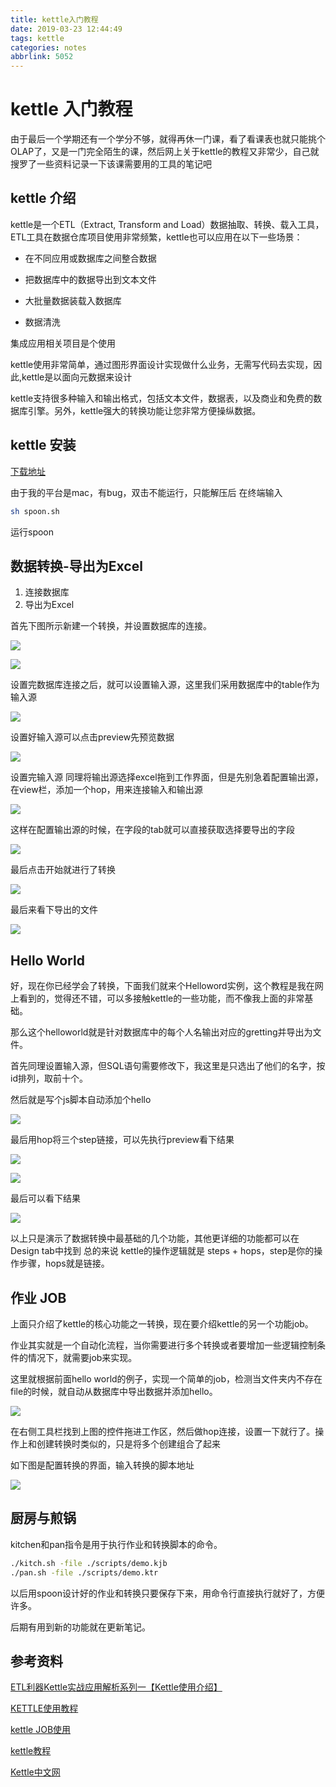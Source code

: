 ```yaml
---
title: kettle入门教程
date: 2019-03-23 12:44:49
tags: kettle
categories: notes
abbrlink: 5052
---
```


# kettle 入门教程

由于最后一个学期还有一个学分不够，就得再休一门课，看了看课表也就只能挑个OLAP了，又是一门完全陌生的课，然后网上关于kettle的教程又非常少，自己就搜罗了一些资料记录一下该课需要用的工具的笔记吧

<!-- more -->

## kettle 介绍

kettle是一个ETL（Extract, Transform and Load）数据抽取、转换、载入工具，ETL工具在数据仓库项目使用非常频繁，kettle也可以应用在以下一些场景：

- 在不同应用或数据库之间整合数据

- 把数据库中的数据导出到文本文件

- 大批量数据装载入数据库

- 数据清洗

集成应用相关项目是个使用

kettle使用非常简单，通过图形界面设计实现做什么业务，无需写代码去实现，因此,kettle是以面向元数据来设计

kettle支持很多种输入和输出格式，包括文本文件，数据表，以及商业和免费的数据库引擎。另外，kettle强大的转换功能让您非常方便操纵数据。

## kettle 安装

[下载地址](https://community.hitachivantara.com/docs/DOC-1009855)

由于我的平台是mac，有bug，双击不能运行，只能解压后 在终端输入

```bash
sh spoon.sh
```

运行spoon

## 数据转换-导出为Excel

1. 连接数据库
2. 导出为Excel
  

首先下图所示新建一个转换，并设置数据库的连接。

![](/images/kettle/kettle-1.png)

![](/images/kettle/kettle-2.png)

设置完数据库连接之后，就可以设置输入源，这里我们采用数据库中的table作为输入源

![](/images/kettle/kettle-3.png)

设置好输入源可以点击preview先预览数据

![](/images/kettle/kettle-4.png)

设置完输入源 同理将输出源选择excel拖到工作界面，但是先别急着配置输出源，在view栏，添加一个hop，用来连接输入和输出源

![](/images/kettle/kettle-5.png)

这样在配置输出源的时候，在字段的tab就可以直接获取选择要导出的字段

![](/images/kettle/kettle-6.png)

最后点击开始就进行了转换

![](/images/kettle/kettle-7.png)

最后来看下导出的文件

![](/images/kettle/kettle-8.png)

## Hello World

好，现在你已经学会了转换，下面我们就来个Helloword实例，这个教程是我在网上看到的，觉得还不错，可以多接触kettle的一些功能，而不像我上面的非常基础。

那么这个helloworld就是针对数据库中的每个人名输出对应的gretting并导出为文件。

首先同理设置输入源，但SQL语句需要修改下，我这里是只选出了他们的名字，按id排列，取前十个。

然后就是写个js脚本自动添加个hello

![](/images/kettle/kettle-9.png)

最后用hop将三个step链接，可以先执行preview看下结果

![](/images/kettle/kettle-10.png)

![](/images/kettle/kettle-11.png)

最后可以看下结果

![](/images/kettle/kettle-12.png)

以上只是演示了数据转换中最基础的几个功能，其他更详细的功能都可以在Design tab中找到
总的来说 kettle的操作逻辑就是 steps + hops，step是你的操作步骤，hops就是链接。

## 作业 JOB

上面只介绍了kettle的核心功能之一转换，现在要介绍kettle的另一个功能job。

作业其实就是一个自动化流程，当你需要进行多个转换或者要增加一些逻辑控制条件的情况下，就需要job来实现。

这里就根据前面hello world的例子，实现一个简单的job，检测当文件夹内不存在file的时候，就自动从数据库中导出数据并添加hello。

![](/images/kettle/kettle-13.png)

在右侧工具栏找到上图的控件拖进工作区，然后做hop连接，设置一下就行了。操作上和创建转换时类似的，只是将多个创建组合了起来

如下图是配置转换的界面，输入转换的脚本地址

![](/images/kettle/kettle-14.png)


## 厨房与煎锅

kitchen和pan指令是用于执行作业和转换脚本的命令。

```zsh
./kitch.sh -file ./scripts/demo.kjb
./pan.sh -file ./scripts/demo.ktr
```

以后用spoon设计好的作业和转换只要保存下来，用命令行直接执行就好了，方便许多。

后期有用到新的功能就在更新笔记。

## 参考资料

[ETL利器Kettle实战应用解析系列一【Kettle使用介绍】](http://www.cnblogs.com/limengqiang/archive/2013/01/16/KettleApply1.html#syzj)

[KETTLE使用教程](https://blog.csdn.net/u012637358/article/details/82593492)

[kettle JOB使用](https://blog.csdn.net/neweastsun/article/details/38845795)

[kettle教程](https://ask.hellobi.com/blog/yuguiyang1990/category/1532)

[Kettle中文网](http://www.kettle.net.cn/)